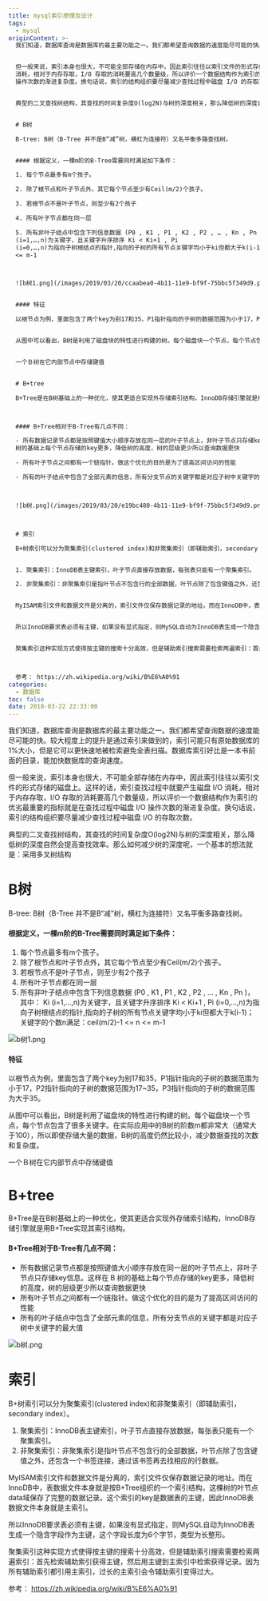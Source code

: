 ```yaml
---
title: mysql索引原理及设计
tags:
  - mysql
originContent: >-
  我们知道，数据库查询是数据库的最主要功能之一。我们都希望查询数据的速度能尽可能的快。较大程度上的提升是通过索引来做到的，索引可能只有原始数据库的1%大小，但是它可以更快速地被检索避免全表扫描。数据库索引好比是一本书前面的目录，能加快数据库的查询速度。


  但一般来说，索引本身也很大，不可能全部存储在内存中，因此索引往往以索引文件的形式存储的磁盘上。这样的话，索引查找过程中就要产生磁盘 I/O
  消耗，相对于内存存取，I/O 存取的消耗要高几个数量级，所以评价一个数据结构作为索引的优劣最重要的指标就是在查找过程中磁盘 I/O
  操作次数的渐进复杂度。换句话说，索引的结构组织要尽量减少查找过程中磁盘 I/O 的存取次数。


  典型的二叉查找树结构，其查找的时间复杂度O(log2N)与树的深度相关，那么降低树的深度自然会提高查找效率。那么如何减少树的深度呢，一个基本的想法就是：采用多叉树结构


  # B树

  B-tree: B树（B-Tree 并不是B“减”树，横杠为连接符）又名平衡多路查找树。


  #### 根据定义，一棵m阶的B-Tree需要同时满足如下条件：

  1. 每个节点最多有m个孩子。

  2. 除了根节点和叶子节点外，其它每个节点至少有Ceil(m/2)个孩子。

  3. 若根节点不是叶子节点，则至少有2个孩子

  4. 所有叶子节点都在同一层

  5. 所有非叶子结点中包含下列信息数据 (P0 , K1 , P1 , K2 , P2 , … , Kn , Pn )，其中： Ki
  (i=1,…,n)为关键字，且关键字升序排序 Ki < Ki+1 , Pi
  (i=0,…,n)为指向子树根结点的指针,指向的子树的所有节点关键字均小于ki但都大于k(i-1)；关键字的个数n满足：ceil(m/2)-1 <= n
  <= m-1



  ![b树1.png](/images/2019/03/20/ccaabea0-4b11-11e9-bf9f-75bbc5f349d9.png)


  #### 特征

  以根节点为例，里面包含了两个key为别17和35，P1指针指向的子树的数据范围为小于17，P2指针指向的子树的数据范围为17~35，P3指针指向的子树的数据范围为大于35。


  从图中可以看出，B树是利用了磁盘块的特性进行构建的树。每个磁盘块一个节点，每个节点包含了很多关键字。在实际应用中的B树的阶数m都非常大（通常大于100），所以即使存储大量的数据，B树的高度仍然比较小，减少数据查找的次数和复杂度。


  一个Ｂ树在它内部节点中存储键值


  # B+tree

  B+Tree是在B树基础上的一种优化，使其更适合实现外存储索引结构，InnoDB存储引擎就是用B+Tree实现其索引结构。



  #### B+Tree相对于B-Tree有几点不同：

  - 所有数据记录节点都是按照键值大小顺序存放在同一层的叶子节点上，非叶子节点只存储key信息。这样在 B
  树的基础上每个节点存储的key更多，降低树的高度，树的层级更少所以查询数据更快

  - 所有叶子节点之间都有一个链指针。做这个优化的目的是为了提高区间访问的性能

  - 所有的叶子结点中包含了全部元素的信息，所有分支节点的关键字都是对应子树中关键字的最大值



  ![b树.png](/images/2019/03/20/e19bc480-4b11-11e9-bf9f-75bbc5f349d9.png)



  # 索引

  B+树索引可以分为聚集索引(clustered index)和非聚集索引（即辅助索引，secondary index）。


  1. 聚集索引：InnoDB表主键索引，叶子节点直接存放数据，每张表只能有一个聚集索引。

  2. 非聚集索引：非聚集索引是指叶节点不包含行的全部数据，叶节点除了包含键值之外，还包含一个书签连接，通过该书签再去找相应的行数据。


  MyISAM索引文件和数据文件是分离的，索引文件仅保存数据记录的地址。而在InnoDB中，表数据文件本身就是按B+Tree组织的一个索引结构，这棵树的叶节点data域保存了完整的数据记录。这个索引的key是数据表的主键，因此InnoDB表数据文件本身就是主索引。


  所以InnoDB要求表必须有主键，如果没有显式指定，则MySQL自动为InnoDB表生成一个隐含字段作为主键，这个字段长度为6个字节，类型为长整形。


  聚集索引这种实现方式使得按主键的搜索十分高效，但是辅助索引搜索需要检索两遍索引：首先检索辅助索引获得主键，然后用主键到主索引中检索获得记录。因为所有辅助索引都引用主索引，过长的主索引会令辅助索引变得过大。



  参考： https://zh.wikipedia.org/wiki/B%E6%A0%91
categories:
  - 数据库
toc: false
date: 2018-03-22 22:33:00
---
```


我们知道，数据库查询是数据库的最主要功能之一。我们都希望查询数据的速度能尽可能的快。较大程度上的提升是通过索引来做到的，索引可能只有原始数据库的1%大小，但是它可以更快速地被检索避免全表扫描。数据库索引好比是一本书前面的目录，能加快数据库的查询速度。

但一般来说，索引本身也很大，不可能全部存储在内存中，因此索引往往以索引文件的形式存储的磁盘上。这样的话，索引查找过程中就要产生磁盘 I/O 消耗，相对于内存存取，I/O 存取的消耗要高几个数量级，所以评价一个数据结构作为索引的优劣最重要的指标就是在查找过程中磁盘 I/O 操作次数的渐进复杂度。换句话说，索引的结构组织要尽量减少查找过程中磁盘 I/O 的存取次数。

典型的二叉查找树结构，其查找的时间复杂度O(log2N)与树的深度相关，那么降低树的深度自然会提高查找效率。那么如何减少树的深度呢，一个基本的想法就是：采用多叉树结构

# B树
B-tree: B树（B-Tree 并不是B“减”树，横杠为连接符）又名平衡多路查找树。

#### 根据定义，一棵m阶的B-Tree需要同时满足如下条件：
1. 每个节点最多有m个孩子。
2. 除了根节点和叶子节点外，其它每个节点至少有Ceil(m/2)个孩子。
3. 若根节点不是叶子节点，则至少有2个孩子
4. 所有叶子节点都在同一层
5. 所有非叶子结点中包含下列信息数据 (P0 , K1 , P1 , K2 , P2 , … , Kn , Pn )，其中： Ki (i=1,…,n)为关键字，且关键字升序排序 Ki < Ki+1 , Pi (i=0,…,n)为指向子树根结点的指针,指向的子树的所有节点关键字均小于ki但都大于k(i-1)；关键字的个数n满足：ceil(m/2)-1 <= n <= m-1


![b树1.png](/images/2019/03/20/ccaabea0-4b11-11e9-bf9f-75bbc5f349d9.png)

#### 特征
以根节点为例，里面包含了两个key为别17和35，P1指针指向的子树的数据范围为小于17，P2指针指向的子树的数据范围为17~35，P3指针指向的子树的数据范围为大于35。

从图中可以看出，B树是利用了磁盘块的特性进行构建的树。每个磁盘块一个节点，每个节点包含了很多关键字。在实际应用中的B树的阶数m都非常大（通常大于100），所以即使存储大量的数据，B树的高度仍然比较小，减少数据查找的次数和复杂度。

一个Ｂ树在它内部节点中存储键值

# B+tree
B+Tree是在B树基础上的一种优化，使其更适合实现外存储索引结构，InnoDB存储引擎就是用B+Tree实现其索引结构。


#### B+Tree相对于B-Tree有几点不同：
- 所有数据记录节点都是按照键值大小顺序存放在同一层的叶子节点上，非叶子节点只存储key信息。这样在 B 树的基础上每个节点存储的key更多，降低树的高度，树的层级更少所以查询数据更快
- 所有叶子节点之间都有一个链指针。做这个优化的目的是为了提高区间访问的性能
- 所有的叶子结点中包含了全部元素的信息，所有分支节点的关键字都是对应子树中关键字的最大值


![b树.png](/images/2019/03/20/e19bc480-4b11-11e9-bf9f-75bbc5f349d9.png)


# 索引
B+树索引可以分为聚集索引(clustered index)和非聚集索引（即辅助索引，secondary index）。

1. 聚集索引：InnoDB表主键索引，叶子节点直接存放数据，每张表只能有一个聚集索引。
2. 非聚集索引：非聚集索引是指叶节点不包含行的全部数据，叶节点除了包含键值之外，还包含一个书签连接，通过该书签再去找相应的行数据。

MyISAM索引文件和数据文件是分离的，索引文件仅保存数据记录的地址。而在InnoDB中，表数据文件本身就是按B+Tree组织的一个索引结构，这棵树的叶节点data域保存了完整的数据记录。这个索引的key是数据表的主键，因此InnoDB表数据文件本身就是主索引。

所以InnoDB要求表必须有主键，如果没有显式指定，则MySQL自动为InnoDB表生成一个隐含字段作为主键，这个字段长度为6个字节，类型为长整形。

聚集索引这种实现方式使得按主键的搜索十分高效，但是辅助索引搜索需要检索两遍索引：首先检索辅助索引获得主键，然后用主键到主索引中检索获得记录。因为所有辅助索引都引用主索引，过长的主索引会令辅助索引变得过大。


参考： https://zh.wikipedia.org/wiki/B%E6%A0%91